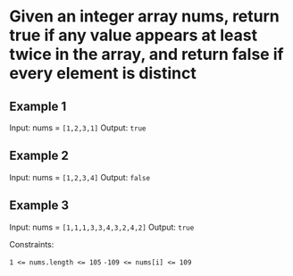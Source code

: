 # Given an integer array nums, return true if any value appears at least twice in the array, and return false if every element is distinct

## Example 1

Input: nums = `[1,2,3,1]`
Output: `true`

## Example 2

Input: nums = `[1,2,3,4]`
Output: `false`

## Example 3

Input: nums = `[1,1,1,3,3,4,3,2,4,2]`
Output: `true`

Constraints:

`1 <= nums.length <= 105`
`-109 <= nums[i] <= 109`
